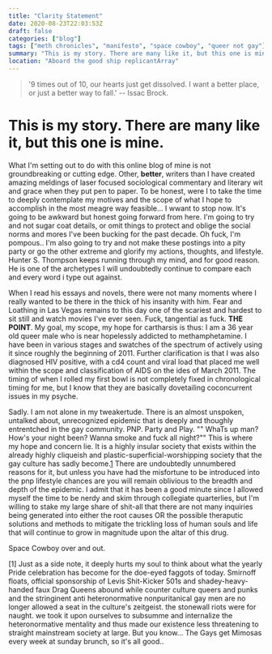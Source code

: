 ```yaml
---
title: "Clarity Statement"
date: 2020-08-23T22:03:53Z
draft: false
categories: ["blog"]
tags: ["meth chronicles", "manifesto", "space cowboy", "queer not gay"]
summary: "This is my story. There are many like it, but this one is mine."
location: "Aboard the good ship replicantArray"
---
```



> '9 times out of 10, our hearts just get dissolved. I want a better place, or just a better way to fall.' -- Issac Brock. 

# This is my story. There are many like it, but this one is mine. 

What I'm setting out to do with this online blog of mine is not groundbreaking or cutting edge. Other, __better__, writers than I have created amazing meldings of laser focused sociological commentary and literary wit and grace when they put pen to paper. To be honest, were I to take the time to deeply contemplate my motives and the scope of what I hope to accomplish in the most meagre way feasible... I wwant to stop now. It's going to be awkward but honest going forward from here. I'm going to try and not sugar coat details, or omit things to protect and oblige the social norms and mores I've been bucking for the past decade. Oh fuck, I'm pompous.. I'm also going to try and not make these postings into a pity party or go the other extreme and glorify my actions, thoughts, and lifestyle. Hunter S. Thompson keeps running through my mind, and for good reason. He is one of the archetypes I will undoubtedly continue to compare each and every word i type out against. 

When I read his essays and novels, there were not many moments where I really wanted to be there in the thick of his insanity with him. Fear and Loathing in Las Vegas remains to this day one of the scariest and hardest to sit still and watch movies I've ever seen. Fuck, tangential as fuck. **THE POINT**. My goal, my scope, my hope for cartharsis is thus: I am a 36 year old queer male who is near hopelessly addicted to methamphetamine. I have been in various stages and swatches of the spectrum of actively using it since roughly the beginning of 2011. Further clarification is that I was also diagnosed HIV positive, with a cd4 count and viral load that placed me well within the scope and classification of AIDS on the ides of March 2011. The timing of when I rolled my first bowl is not completely fixed in chronological timing for me, but I know that they are basically dovetailing coconcurrent issues in my psyche.

Sadly. I am not alone in my tweakertude. There is an almost unspoken, untalked about, unrecognized epidemic that is deeply and thoughly entrentched in the gay community. PNP. Party and Play. "" WhaTs up man? How's your night been? Wanna smoke and fuck all night?"" This is where my hope and concern lie. It is a highly insular society that exists within the already highly cliqueish and plastic-superficial-worshipping society that the gay culture has sadly become.[1](1) There are undoubtedly unnumbered reasons for it, but unless you have had the misfortune to be introduced into the pnp lifestyle chances are you will remain oblivious to the breadth and depth of the epidemic. I admit that it has been a good minute since I allowed myself the time to be nerdy and skim through collegiate quarterlies, but I'm willing to stake my large share of shit-all that there are not many inquiries being generated into either the root causes OR the possible theraputic solutions and methods to mitigate the trickling loss of human souls and life that will continue to grow in magnitude upon the altar of this drug.

Space Cowboy  over and out.






[1] Just as a side note, it deeply hurts my soul to think about what the yearly Pride celebration has become for the doe-eyed faggots of today. Smirnoff floats, official sponsorship of Levis Shit-Kicker 501s and shadey-heavy-handed faux Drag Queens abound while counter culture queers and punks and the stringinent anti heteronormative nonpuritanical gay men are no longer allowed a seat in the culture's zeitgeist. the stonewall riots were for naught. we took it upon ourselves to subsumme and internalize the heteronormative mentality and thus made our existence less threatening to straight mainstream society at large. But you know... The Gays get Mimosas every week at sunday brunch, so it's all good..
